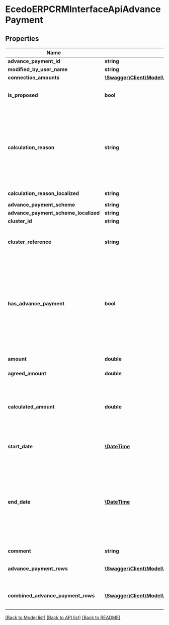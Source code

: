 # EcedoERPCRMInterfaceApiAdvancePayment

## Properties
Name | Type | Description | Notes
------------ | ------------- | ------------- | -------------
**advance_payment_id** | **string** |  | [optional] 
**modified_by_user_name** | **string** |  | [optional] 
**connection_amounts** | [**\Swagger\Client\Model\EcedoERPCRMInterfaceApiAdvancePaymentPerConnection[]**](EcedoERPCRMInterfaceApiAdvancePaymentPerConnection.md) |  | [optional] 
**is_proposed** | **bool** | Geeft aan of het voorschot wacht op bevestiging van de klant | [optional] 
**calculation_reason** | **string** | De reden waarom dit voorschot berekend is: New, ContractRenewal, Settlement, Customer, ContractTypeChange, EnergyTax, Networkcosts, AnnualStandardUsage, MasterData, Cluster, PhysicalStatus, MonthClosed, Move | [optional] 
**calculation_reason_localized** | **string** | Nederlandse vertaling van CalculationReason | [optional] 
**advance_payment_scheme** | **string** |  | [optional] 
**advance_payment_scheme_localized** | **string** |  | [optional] 
**cluster_id** | **string** |  | [optional] 
**cluster_reference** | **string** | De technische referentie van het cluster waarvoor het voorschot is aangemaakt | [optional] 
**has_advance_payment** | **bool** | Wanneer een cluster geen voorschot moet ontvangen, wordt een nee-voorschot aangemaakt, waardoor er dus een AdvancePayment-object dat aangeeft dat er geen voorschot verstuurd moet worden. Als deze variabele de waarde false heeft is er geen voorschot. | [optional] 
**amount** | **double** | Het totale voorschotbedrag in euro&#39;s, inclusief btw | [optional] 
**agreed_amount** | **double** |  | [optional] 
**calculated_amount** | **double** | Het berekende voorschotbedrag in euro&#39;s inclusief btw. Dit kan afwijken van het Amount als het voorschot met een AgreedAmount of TargetAmount is berekend | [optional] 
**start_date** | [**\DateTime**](\DateTime.md) | Eerste dag van de maand vanaf wanneer het voorschot geldig is | [optional] 
**end_date** | [**\DateTime**](\DateTime.md) | Optionele eerste dag van de maand tot wanneer het voorschot geldig is (als het voorschot tot en met februari 2021 geldig is, zal dit veld de waarde \&quot;2021-03-01T00:00:00\&quot; bevatten. Als het voorschot geen einddatum heeft zal dit veld null zijn. | [optional] 
**comment** | **string** |  | [optional] 
**advance_payment_rows** | [**\Swagger\Client\Model\EcedoERPCRMInterfaceApiAdvancePaymentRow[]**](EcedoERPCRMInterfaceApiAdvancePaymentRow.md) | Niet samengevoegde voorschotregels (zie uitleg over doCombineRows) | [optional] 
**combined_advance_payment_rows** | [**\Swagger\Client\Model\EcedoERPCRMInterfaceApiAdvancePaymentRow[]**](EcedoERPCRMInterfaceApiAdvancePaymentRow.md) | Wel samengevoegde voorschotregels (zie uitleg over doCombineRows) | [optional] 

[[Back to Model list]](../README.md#documentation-for-models) [[Back to API list]](../README.md#documentation-for-api-endpoints) [[Back to README]](../README.md)


